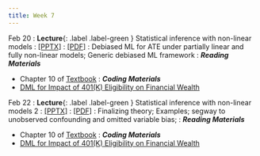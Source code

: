 ```yaml
---
title: Week 7
---
```


Feb 20
: **Lecture**{: .label .label-green } Statistical inference with non-linear models
  : [[PPTX]](https://github.com/stanford-msande228/winter24/raw/main/assets/presentations/MSANDE228_Lecture12_Inference_with_Modern_NonLinear_Methods.pptx)
  : [[PDF]](https://github.com/stanford-msande228/winter24/raw/main/assets/presentations/MSANDE228_Lecture12_Inference_with_Modern_NonLinear_Methods.pdf)
: Debiased ML for ATE under partially linear and fully non-linear models; Generic debiased ML framework
: ***Reading Materials***
- Chapter 10 of [Textbook](https://canvas.stanford.edu/courses/184879/files/)
: ***Coding Materials***
- [DML for Impact of 401(K) Eligibility on Financial Wealth](https://github.com/CausalAIBook/MetricsMLNotebooks/blob/main/CM4/python-dml-401k.ipynb)

Feb 22
: **Lecture**{: .label .label-green } Statistical inference with non-linear models 2
  : [[PPTX]](https://github.com/stanford-msande228/winter24/raw/main/assets/presentations/MSANDE228_Lecture13_Inference_with_Modern_NonLinear_Methods2.pptx)
  : [[PDF]](https://github.com/stanford-msande228/winter24/raw/main/assets/presentations/MSANDE228_Lecture13_Inference_with_Modern_NonLinear_Methods2.pdf)
: Finalizing theory; Examples; segway to unobserved confounding and omitted variable bias;
: ***Reading Materials***
- Chapter 10 of [Textbook](https://canvas.stanford.edu/courses/184879/files/)
: ***Coding Materials***
- [DML for Impact of 401(K) Eligibility on Financial Wealth](https://github.com/CausalAIBook/MetricsMLNotebooks/blob/main/CM4/python-dml-401k.ipynb)
